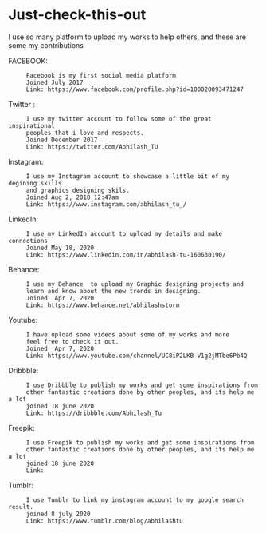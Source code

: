 # Just-check-this-out
I use so many platform to upload my works to help others, and these are some my  contributions


FACEBOOK:

         Facebook is my first social media platform
         Joined July 2017
         Link: https://www.facebook.com/profile.php?id=100020093471247
         
Twitter :
         
         I use my twitter account to follow some of the great inspirational
         peoples that i love and respects.
         Joined December 2017
         Link: https://twitter.com/Abhilash_TU

Instagram:
         
         I use my Instagram account to showcase a little bit of my degining skills
         and graphics designing skils.
         Joined Aug 2, 2018 12:47am
         Link: https://www.instagram.com/abhilash_tu_/

LinkedIn:
         
         I use my LinkedIn account to upload my details and make connections
         Joined May 18, 2020
         Link: https://www.linkedin.com/in/abhilash-tu-160630190/
         
Behance:
         
         I use my Behance  to upload my Graphic designing projects and
         learn and know about the new trends in designing.
         Joined  Apr 7, 2020
         Link: https://www.behance.net/abhilashstorm

Youtube:
         
         I have upload some videos about some of my works and more
         feel free to check it out.
         Joined  Apr 7, 2020
         Link: https://www.youtube.com/channel/UC8iP2LKB-V1g2jMTbe6Pb4Q
         
Dribbble:
         
         I use Dribbble to publish my works and get some inspirations from
         other fantastic creations done by other peoples, and its help me a lot
         joined 18 june 2020
         Link: https://dribbble.com/Abhilash_Tu

Freepik:
         
         I use Freepik to publish my works and get some inspirations from
         other fantastic creations done by other peoples, and its help me a lot
         joined 18 june 2020
         Link: 

Tumblr:
         
         I use Tumblr to link my instagram account to my google search result.
         joined 8 july 2020
         Link: https://www.tumblr.com/blog/abhilashtu


